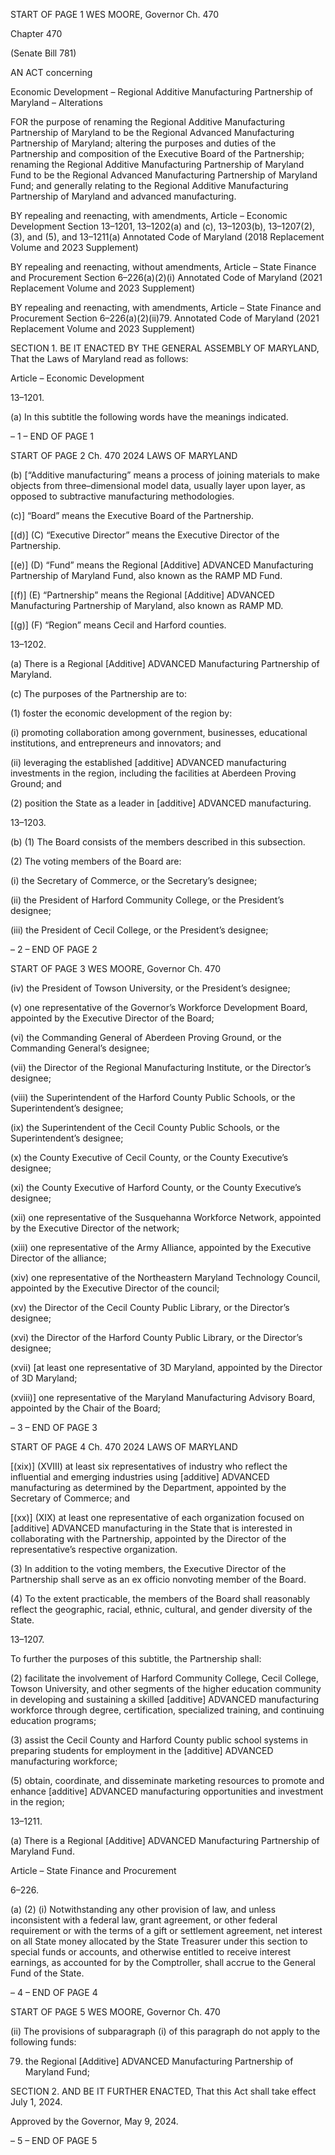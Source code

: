 START OF PAGE 1
WES MOORE, Governor Ch. 470

Chapter 470

(Senate Bill 781)

AN ACT concerning

Economic Development – Regional Additive Manufacturing Partnership of
Maryland – Alterations

FOR the purpose of renaming the Regional Additive Manufacturing Partnership of
Maryland to be the Regional Advanced Manufacturing Partnership of Maryland;
altering the purposes and duties of the Partnership and composition of the Executive
Board of the Partnership; renaming the Regional Additive Manufacturing
Partnership of Maryland Fund to be the Regional Advanced Manufacturing
Partnership of Maryland Fund; and generally relating to the Regional Additive
Manufacturing Partnership of Maryland and advanced manufacturing.

BY repealing and reenacting, with amendments,
Article – Economic Development
Section 13–1201, 13–1202(a) and (c), 13–1203(b), 13–1207(2), (3), and (5), and
13–1211(a)
Annotated Code of Maryland
(2018 Replacement Volume and 2023 Supplement)

BY repealing and reenacting, without amendments,
Article – State Finance and Procurement
Section 6–226(a)(2)(i)
Annotated Code of Maryland
(2021 Replacement Volume and 2023 Supplement)

BY repealing and reenacting, with amendments,
Article – State Finance and Procurement
Section 6–226(a)(2)(ii)79.
Annotated Code of Maryland
(2021 Replacement Volume and 2023 Supplement)

SECTION 1. BE IT ENACTED BY THE GENERAL ASSEMBLY OF MARYLAND,
That the Laws of Maryland read as follows:

Article – Economic Development

13–1201.

(a) In this subtitle the following words have the meanings indicated.

– 1 –
END OF PAGE 1

START OF PAGE 2
Ch. 470 2024 LAWS OF MARYLAND

(b) [“Additive manufacturing” means a process of joining materials to make
objects from three–dimensional model data, usually layer upon layer, as opposed to
subtractive manufacturing methodologies.

(c)] “Board” means the Executive Board of the Partnership.

[(d)] (C) “Executive Director” means the Executive Director of the Partnership.

[(e)] (D) “Fund” means the Regional [Additive] ADVANCED Manufacturing
Partnership of Maryland Fund, also known as the RAMP MD Fund.

[(f)] (E) “Partnership” means the Regional [Additive] ADVANCED
Manufacturing Partnership of Maryland, also known as RAMP MD.

[(g)] (F) “Region” means Cecil and Harford counties.

13–1202.

(a) There is a Regional [Additive] ADVANCED Manufacturing Partnership of
Maryland.

(c) The purposes of the Partnership are to:

(1) foster the economic development of the region by:

(i) promoting collaboration among government, businesses,
educational institutions, and entrepreneurs and innovators; and

(ii) leveraging the established [additive] ADVANCED manufacturing
investments in the region, including the facilities at Aberdeen Proving Ground; and

(2) position the State as a leader in [additive] ADVANCED manufacturing.

13–1203.

(b) (1) The Board consists of the members described in this subsection.

(2) The voting members of the Board are:

(i) the Secretary of Commerce, or the Secretary’s designee;

(ii) the President of Harford Community College, or the President’s
designee;

(iii) the President of Cecil College, or the President’s designee;

– 2 –
END OF PAGE 2

START OF PAGE 3
WES MOORE, Governor Ch. 470

(iv) the President of Towson University, or the President’s designee;

(v) one representative of the Governor’s Workforce Development
Board, appointed by the Executive Director of the Board;

(vi) the Commanding General of Aberdeen Proving Ground, or the
Commanding General’s designee;

(vii) the Director of the Regional Manufacturing Institute, or the
Director’s designee;

(viii) the Superintendent of the Harford County Public Schools, or the
Superintendent’s designee;

(ix) the Superintendent of the Cecil County Public Schools, or the
Superintendent’s designee;

(x) the County Executive of Cecil County, or the County Executive’s
designee;

(xi) the County Executive of Harford County, or the County
Executive’s designee;

(xii) one representative of the Susquehanna Workforce Network,
appointed by the Executive Director of the network;

(xiii) one representative of the Army Alliance, appointed by the
Executive Director of the alliance;

(xiv) one representative of the Northeastern Maryland Technology
Council, appointed by the Executive Director of the council;

(xv) the Director of the Cecil County Public Library, or the Director’s
designee;

(xvi) the Director of the Harford County Public Library, or the
Director’s designee;

(xvii) [at least one representative of 3D Maryland, appointed by the
Director of 3D Maryland;

(xviii)] one representative of the Maryland Manufacturing
Advisory Board, appointed by the Chair of the Board;

– 3 –
END OF PAGE 3

START OF PAGE 4
Ch. 470 2024 LAWS OF MARYLAND

[(xix)] (XVIII) at least six representatives of industry who reflect
the influential and emerging industries using [additive] ADVANCED manufacturing as
determined by the Department, appointed by the Secretary of Commerce; and

[(xx)] (XIX) at least one representative of each organization focused on
[additive] ADVANCED manufacturing in the State that is interested in collaborating with
the Partnership, appointed by the Director of the representative’s respective organization.

(3) In addition to the voting members, the Executive Director of the
Partnership shall serve as an ex officio nonvoting member of the Board.

(4) To the extent practicable, the members of the Board shall reasonably
reflect the geographic, racial, ethnic, cultural, and gender diversity of the State.

13–1207.

To further the purposes of this subtitle, the Partnership shall:

(2) facilitate the involvement of Harford Community College, Cecil College,
Towson University, and other segments of the higher education community in developing
and sustaining a skilled [additive] ADVANCED manufacturing workforce through degree,
certification, specialized training, and continuing education programs;

(3) assist the Cecil County and Harford County public school systems in
preparing students for employment in the [additive] ADVANCED manufacturing workforce;

(5) obtain, coordinate, and disseminate marketing resources to promote
and enhance [additive] ADVANCED manufacturing opportunities and investment in the
region;

13–1211.

(a) There is a Regional [Additive] ADVANCED Manufacturing Partnership of
Maryland Fund.

Article – State Finance and Procurement

6–226.

(a) (2) (i) Notwithstanding any other provision of law, and unless
inconsistent with a federal law, grant agreement, or other federal requirement or with the
terms of a gift or settlement agreement, net interest on all State money allocated by the
State Treasurer under this section to special funds or accounts, and otherwise entitled to
receive interest earnings, as accounted for by the Comptroller, shall accrue to the General
Fund of the State.

– 4 –
END OF PAGE 4

START OF PAGE 5
WES MOORE, Governor Ch. 470

(ii) The provisions of subparagraph (i) of this paragraph do not apply
to the following funds:

79. the Regional [Additive] ADVANCED Manufacturing
Partnership of Maryland Fund;

SECTION 2. AND BE IT FURTHER ENACTED, That this Act shall take effect July
1, 2024.

Approved by the Governor, May 9, 2024.

– 5 –
END OF PAGE 5